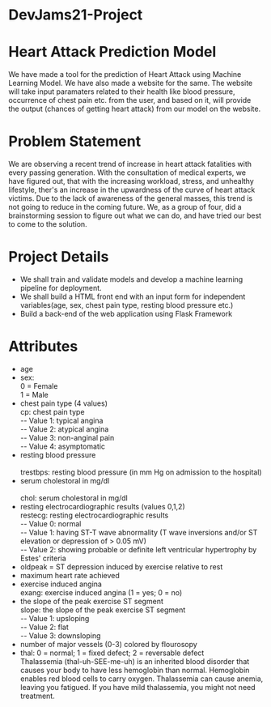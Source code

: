 # DevJams21-Project
# Heart Attack Prediction Model

We have made a tool for the prediction of Heart Attack using Machine Learning Model. We have also made a website for the same. The website will take input paramaters related to their health like blood pressure, occurrence of chest pain etc. from the user, and based on it, will provide the output (chances of getting heart attack) from our model on the website.

# Problem Statement
We are observing a recent trend of increase in heart attack fatalities with every passing generation. With the consultation of medical experts, we have figured out, that with the increasing workload, stress, and unhealthy lifestyle, ther's an increase in the upwardness of the curve of heart attack victims. Due to the lack of awareness of the general masses, this trend is not going to reduce in the coming future. We, as a group of four, did a brainstorming session to figure out what we can do, and have tried our best to come to the solution.

# Project Details
* We shall train and validate models and develop a machine learning pipeline for deployment.
* We shall build a HTML front end with an input form for independent variables(age, sex, chest pain type, resting blood pressure etc.)
* Build a back-end of the web application using Flask Framework

# Attributes
* age
* sex:<br /> 0 = Female <br /> 
            1 = Male <br />
* chest pain type (4 values) <br/>
            cp: chest pain type <br />
            -- Value 1: typical angina <br />
            -- Value 2: atypical angina <br />
            -- Value 3: non-anginal pain <br />
            -- Value 4: asymptomatic <br />
* resting blood pressure<br />         
            trestbps: resting blood pressure (in mm Hg on admission to the hospital) <br />
* serum cholestoral in mg/dl<br />   
            chol: serum cholestoral in mg/dl <br />
* resting electrocardiographic results (values 0,1,2)<br />
            restecg: resting electrocardiographic results <br />
            -- Value 0: normal <br />
            -- Value 1: having ST-T wave abnormality (T wave inversions and/or ST elevation or depression of > 0.05 mV)<br />
            -- Value 2: showing probable or definite left ventricular hypertrophy by Estes' criteria <br />
* oldpeak = ST depression induced by exercise relative to rest<br />
* maximum heart rate achieved
* exercise induced angina<br />
            exang: exercise induced angina (1 = yes; 0 = no)<br />
* the slope of the peak exercise ST segment<br />
            slope: the slope of the peak exercise ST segment<br />
            -- Value 1: upsloping<br />
            -- Value 2: flat<br />
            -- Value 3: downsloping<br />
* number of major vessels (0-3) colored by flourosopy <br />
* thal: 0 = normal; 1 = fixed defect; 2 = reversable defect <br />
            Thalassemia (thal-uh-SEE-me-uh) is an inherited blood disorder that causes your body to have less hemoglobin than normal. Hemoglobin enables red blood cells to carry             oxygen. Thalassemia can cause anemia, leaving you fatigued. If you have mild thalassemia, you might not need treatment. <br />
